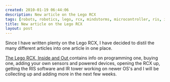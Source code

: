 ```yaml
---
created: 2010-01-19 06:44:06
description: New article on the Lego RCX
tags: [robots, robotics, lego, rcx, mindstorms, microcontroller, ris, ir, technic]
title: New article on the Lego RCX
layout: post
---
```

Since I have written plenty on the Lego RCX, I have decided to distil the many different articles into one article in one place.

<a href="http://www.squidoo.com/collected-info-on-the-lego-rcx" >
   The Lego RCX, Inside and Out
  </a>
  contains info on programming one, buying one, adding your own sensors and powered devices, opening the RCX up, getting the RIS software and IR tower working on newer OS's and I will be collecting up and adding more in the next few weeks.
